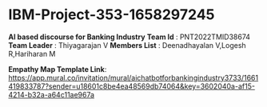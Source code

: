 # IBM-Project-353-1658297245
**AI based discourse for Banking Industry**
**Team Id**      :	PNT2022TMID38674
**Team Leader**  : Thiyagarajan V
**Members List** : Deenadhayalan V,Logesh R,Hariharan M

**Empathy Map Template Link**: https://app.mural.co/invitation/mural/aichatbotforbankingindustry3733/1661419833787?sender=u18601c8be4ea48569db74064&key=3602040a-af15-4214-b32a-a64c11ae967a
